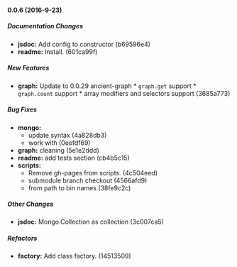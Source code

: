 #### 0.0.6 (2016-9-23)

##### Documentation Changes

* **jsdoc:** Add config to constructor (b69596e4)
* **readme:** Install. (601ca99f)

##### New Features

* **graph:** Update to 0.0.29 ancient-graph * `graph.get` support * `graph.count` support * array modifiers and selectors support (3685a773)

##### Bug Fixes

* **mongo:**
  * update syntax (4a828db3)
  *  work with (0eefdf69)
* **graph:** cleaning (5e1e2ddd)
* **readme:** add tests section (cb4b5c15)
* **scripts:**
  * Remove gh-pages from scripts. (4c504eed)
  * submodule branch checkout (4566afd9)
  * from path to bin names (38fe9c2c)

##### Other Changes

* **jsdoc:** Mongo.Collection as collection (3c007ca5)

##### Refactors

* **factory:** Add class factory. (14513509)

